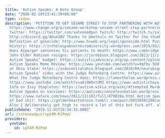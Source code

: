 ```yaml
---
title: 'Autism Speaks: A Hate Group'
date: "2020-02-28T23:41:39+08:00"
type: video
description: 'PETITION TO GET SESAME STREET TO STOP PARTNERING WITH AUTISM SPEAKS:
  https://www.change.org/p/sesame-workshop-sesame-street-stop-partnering-with-autism-speaks?recruiter=false&utm_source=share_petition&utm_medium=facebook&utm_campaign=psf_combo_share_initial&recruited_by_id=b9ecb8c0-c11a-11e9-8e56-0bbbb95e750f&share_bandit_exp=initial-13639850-en-US&share_bandit_var=v2
  Twitter: https://twitter.com/satenmadpun Twitch: http://twitch.tv/satenmadpun Discord:
  http://discord.gg/A6ue39V Thanks to @mothulu on Twitter for the thumbnail! Sources:
  Definition of genocide: http://www.hrweb.org/legal/genocide.html Puzzle Piece Symbol
  History: https://intheloopaboutneurodiversity.wordpress.com/2019/03/20/the-ableist-history-of-the-puzzle-piece-symbol-for-autism/
  Hans Asperger sentences his patients to death: https://www.cambridge.org/core/journals/the-british-journal-of-psychiatry/article/aspergers-children-the-origins-of-autism-in-nazi-vienna-by-edith-sheffer-ww-norton-and-company-2018-320-pp-1899-hb-isbn-9780393609646/FC1D66F4952149052D986E2D017359A5
  John Elder Robison resigns: https://jerobison.blogspot.com/2013/11/i-resign-my-roles-at-autism-speaks.html
  Autism Speaks’ budget: https://autisticadvocacy.org/wp-content/uploads/2018/03/AutismSpeaksFlyer_color_2018.pdf
  Autism Speaks Meme Review: https://www.youtube.com/watch?v=9qfby-5OdfY Autism Spebuaks
  at Ohio State: https://asancentralohio.blogspot.com/2010/04/neurobigotry-at-ohio-state.html
  Autism Speaks’ sides with the Judge Rotenberg Centre: https://www.autistichoya.com/2013/11/an-unholy-alliance-autism-speaks-and.html
  What the Judge Rotenberg Centre does: https://lamonthelam.wordpress.com/2014/04/25/the-fda-hearing-and-the-judge-rotenberg-center-what-you-should-know/
  https://www.youtube.com/watch?v=aAj9W0ntUMI https://www.autistichoya.com/p/judge-rotenberg-center-resources.html
  Info on Issy Stapleton: https://autism.wikia.org/wiki/Attempted_Murder_of_Issy_Stapleton
  Autism Speaks on vaccines: https://autismsciencefoundation.wordpress.com/2010/09/10/asf-signs-on-to-asats-open-letter-to-autism-speaks/
  https://www.nature.com/news/2011/111102/full/479028a.html Autism Speaks masterlist
  of bad shit: https://goldenheartedrose.tumblr.com/post/89338501188/autism-speaks-masterpost-new-updated-4116
  Also I deliberately got high to record a lot of this but fuck off. alsoyesiusedgretathunbergsnameforcloutreeeeee'
publishdate: "2019-11-01T18:34:33.000Z"
url: /satenmadpun/spX4M-MJPmU/
providers:
  youtube:
    id: spX4M-MJPmU
---
```

